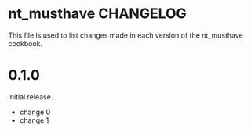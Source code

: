 # nt_musthave CHANGELOG

This file is used to list changes made in each version of the nt_musthave cookbook.

# 0.1.0

Initial release.

- change 0
- change 1

